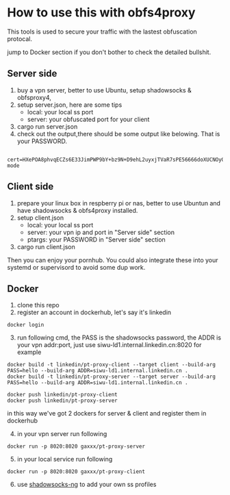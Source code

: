# How to use this with obfs4proxy

This tools is used to secure your traffic with the lastest obfuscation protocal.

jump to Docker section if you don't bother to check the detailed bullshit.


## Server side
1. buy a vpn server, better to use Ubuntu, setup shadowsocks & obfsproxy4,
2. setup server.json, here are some tips
	* local: your local ss port
	* server: your obfuscated port for your client
3. cargo run server.json
4. check out the output,there should be some output like belowing. That is your PASSWORD.
```
	cert=HXePOA8phvqECZs6E33JimPWP9bY+bz9N+D9ehL2uyxjTVaR7sPE56666doXUCNOyQV/LQ;iat-mode
```


## Client side
1. prepare your linux box in respberry pi or nas, better to use Ubuntun and have shadowsocks & obfs4proxy installed.
2. setup client.json
	* local: your local ss port
	* server: your vpn ip and port in "Server side" section
	* ptargs: your PASSWORD in "Server side" section
3. cargo run client.json

Then you can enjoy your pornhub. You could also integrate these into your systemd or supervisord to avoid some dup work.


## Docker
1. clone this repo
2. register an account in dockerhub, let's say it's linkedin
```
docker login
```
3. run following cmd, the PASS is the shadowsocks password, the ADDR is your vpn addr:port, just use siwu-ld1.internal.linkedin.cn:8020 for example
```
docker build -t linkedin/pt-proxy-client --target client --build-arg PASS=hello --build-arg ADDR=siwu-ld1.internal.linkedin.cn .
docker build -t linkedin/pt-proxy-server --target server --build-arg PASS=hello --build-arg ADDR=siwu-ld1.internal.linkedin.cn .

docker push linkedin/pt-proxy-client
docker push linkedin/pt-proxy-server
```
in this way we've got 2 dockers for server & client and register them in dockerhub

4. in your vpn server run following 
```
docker run -p 8020:8020 gaxxx/pt-proxy-server
```
5. in your local service run following
```
docker run -p 8020:8020 gaxxx/pt-proxy-client
```
6. use [shadowsocks-ng](https://github.com/shadowsocks/ShadowsocksX-NG) to add your own ss profiles






